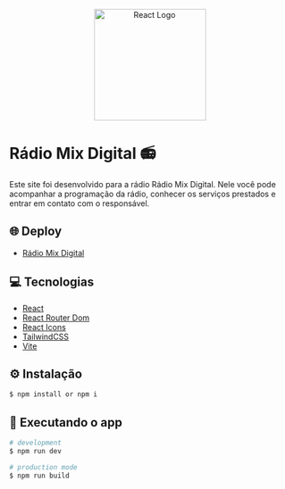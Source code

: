 <p align="center">
  <a href="https://react.dev/" target="_blank"><img src="https://cdn.jsdelivr.net/gh/devicons/devicon/icons/react/react-original.svg" width="200" alt="React Logo" /></a>
</p>

# Rádio Mix Digital 📻️

Este site foi desenvolvido para a rádio Rádio Mix Digital. Nele você pode acompanhar a programação da rádio, conhecer os serviços prestados e entrar em contato com o responsável.

## 🌐 Deploy

- [Rádio Mix Digital](https://radiomixdigital.com.br)

## 💻 Tecnologias

- [React](https://react.dev/)
- [React Router Dom](https://reactrouter.com/en/main)
- [React Icons](https://react-icons.github.io/react-icons/)
- [TailwindCSS](https://tailwindcss.com/)
- [Vite](https://vitejs.dev/)

## ⚙️ Instalação

```bash
$ npm install or npm i
```

## 🚀 Executando o app

```bash
# development
$ npm run dev

# production mode
$ npm run build
```
